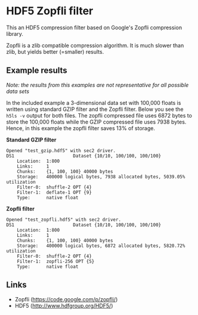 HDF5 Zopfli filter 
===================

This an HDF5 compression filter based on Google's Zopfli compression library.

Zopfli is a zlib compatible compression algorithm. It is much slower than zlib, but yields better (=smaller) results.

Example results
----------------

*Note: the results from this examples are not representative for all possible data sets*

In the included example a 3-dimensional data set with 100,000 floats is written using standard GZIP filter and the Zopfli filter. Below you see the `h5ls -v` output for both files. The zopfli compressed file uses 6872 bytes to store the 100,000 floats while the GZIP compressed file uses 7938 bytes. 
Hence, in this example the zopfli filter saves 13% of storage.

**Standard GZIP filter**

    Opened "test_gzip.hdf5" with sec2 driver.
    DS1                      Dataset {10/10, 100/100, 100/100}
        Location:  1:800
        Links:     1
        Chunks:    {1, 100, 100} 40000 bytes
        Storage:   400000 logical bytes, 7938 allocated bytes, 5039.05% utilization
        Filter-0:  shuffle-2 OPT {4}
        Filter-1:  deflate-1 OPT {9}
        Type:      native float

**Zopfli filter**

    Opened "test_zopfli.hdf5" with sec2 driver.
    DS1                      Dataset {10/10, 100/100, 100/100}
        Location:  1:800
        Links:     1
        Chunks:    {1, 100, 100} 40000 bytes
        Storage:   400000 logical bytes, 6872 allocated bytes, 5820.72% utilization
        Filter-0:  shuffle-2 OPT {4}
        Filter-1:  zopfli-256 OPT {5}
        Type:      native float


Links
------
 * Zopfli (https://code.google.com/p/zopfli/)
 * HDF5 (http://www.hdfgroup.org/HDF5/)
